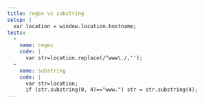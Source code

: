 ```yaml
---
title: regex vs substring
setup: |
  var location = window.location.hostname;
tests:
  -
    name: regex
    code: |
      var str=location.replace(/^www\./,'');
  -
    name: substring
    code: |
      var str=location;
      if (str.substring(0, 4)=="www.") str = str.substring(4);
---
```


